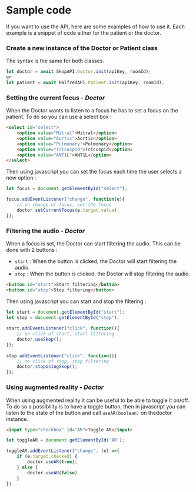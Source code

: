 # Sample code

If you want to use the API, here are some examples of how to use it. Each example is a snippet of code either for the patient or the doctor.

### Create a new instance of the Doctor or Patient class

The syntax is the same for both classes.
    
```js
let doctor = await SkopAPI.Doctor.init(apiKey, roomId);
or 
let patient = await HalfredAPI.Patient.init(apiKey, roomId);
```

### Setting the current focus - *Doctor*

When the Doctor wants to listen to a focus he has to set a focus on the patient. To do so you can use a select box : 

```html
<select id="select">
    <option value="Mitral">Mitral</option>
    <option value="Aortic">Aortic</option>
    <option value="Pulmonary">Pulmonary</option>
    <option value="Tricuspid">Tricuspid</option>
    <option value="ANT1L">ANT1L</option>
</select>
```

Then using javascript you can set the focus each time the user selects a new option :

```javascript
let focus = document.getElementById("select");

focus.addEventListener("change", function(e){
    // on change of focus, set the focus
    doctor.setCurrentFocus(e.target.value);
});
```

### Filtering the audio - *Doctor*

When a focus is set, the Doctor can start filtering the audio. This can be done with 2 buttons : 

- `start` : When the button is clicked, the Doctor will start filtering the audio.
- `stop` : When the button is clicked, the Doctor will stop filtering the audio.

```html
<button id="start">Start filtering</button>
<button id="stop">Stop filtering</button>
```

Then using javascript you can start and stop the filtering :

```javascript
let start = document.getElementById("start");
let stop = document.getElementById("stop");
    
start.addEventListener("click", function(){
    // on click of start, start filtering
    doctor.useSkop();
});
    
stop.addEventListener("click", function(){
    // on click of stop, stop filtering
    doctor.stopUsingSkop();
});
```



### Using augmented reality - *Doctor*

When using augmented reality it can be useful to be able to toggle it on/off. To do so a possibility is to have a toggle button, then in javascript you can listen to the state of the button and call `useAR(boolean)` on thedoctor instance.

```html
<input type="checkbox" id="AR">Toggle AR</input>
```

```js
let toggleAR = document.getElementById('AR');

toggleAR.addEventListener("change", (e) =>{
    if (e.target.checked) {
        doctor.useAR(true);
    } else {
        doctor.useAR(false)
    }
})
```





